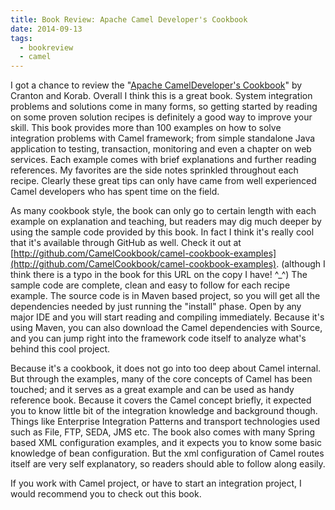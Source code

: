 ```yaml
---
title: Book Review: Apache Camel Developer's Cookbook
date: 2014-09-13
tags:
  - bookreview
  - camel
---
```


I got a chance to review the "[Apache CamelDeveloper's Cookbook](https://www.packtpub.com/application-development/apache-camel-developers-cookbook)" by Cranton and Korab. Overall I think this is a
great book. System integration problems and solutions come in many forms, so
getting started by reading on some proven solution recipes is definitely a good
way to improve your skill. This book provides more than 100 examples on how to
solve integration problems with Camel framework; from simple standalone Java
application to testing, transaction, monitoring and even a chapter on web
services. Each example comes with brief explanations and further reading
references. My favorites are the side notes sprinkled throughout each recipe.
Clearly these great tips can only have came from well experienced Camel
developers who has spent time on the field. 

As many cookbook style, the book can only go to certain length with each example
on explanation and teaching, but readers may dig much deeper by using the
sample code provided by this book. In fact I think it's really cool that it's available
through GitHub as well. Check it out at [http://github.com/CamelCookbook/camel-cookbook-examples](http://github.com/CamelCookbook/camel-cookbook-examples).
(although I think there is a typo in the book for this URL on the copy I have!
^_^) The sample code are complete, clean and easy to follow for each recipe
example. The source code is in Maven based project, so you will get all the
dependencies needed by just running the "install" phase. Open by any
major IDE and you will start reading and compiling immediately. Because it's
using Maven, you can also download the Camel dependencies with Source, and you
can jump right into the framework code itself to analyze what's behind this
cool project.

Because it's a cookbook, it does not go into too deep about Camel internal. But
through the examples, many of the core concepts of Camel has been touched; and
it serves as a great example and can be used as handy reference book. Because
it covers the Camel concept briefly, it expected you to know little bit of the
integration knowledge and background though. Things like Enterprise Integration
Patterns and transport technologies used such as File, FTP, SEDA, JMS etc. The
book also comes with many Spring based XML configuration examples, and it
expects you to know some basic knowledge of bean configuration. But the xml
configuration of Camel routes itself are very self explanatory, so readers should able to follow along easily.

If you work with Camel project, or have to start an integration project, I
would recommend you to check out this book.